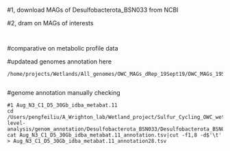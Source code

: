


#1, download MAGs of Desulfobacterota_BSN033 from NCBI

#2, dram on MAGs of interests
```


```


#comparative on metabolic profile data


#updatead genomes annotation here
```
/home/projects/Wetlands/All_genomes/OWC_MAGs_dRep_19Sept19/OWC_MAGs_19Sept19_dRep_/relabeled_dereplicated_genomes/all_bins_combined_3217db_checkM_and_gtdbtk_rel95.txt


```


#genome annotation manually checking

```
#1 Aug_N3_C1_D5_30Gb_idba_metabat.11
cd /Users/pengfeiliu/A_Wrighton_lab/Wetland_project/Sulfur_Cycling_OWC_wetland/gene-level-analysis/genom_annotation/Desulfobacterota_BSN033/Desulfobacterota_BSN033
cat Aug_N3_C1_D5_30Gb_idba_metabat.11_annotation.tsv|cut -f1,8 -d$'\t' > Aug_N3_C1_D5_30Gb_idba_metabat.11_annotation28.tsv

```
